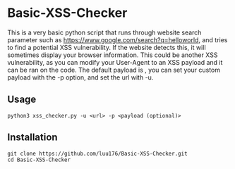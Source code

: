 # Basic-XSS-Checker

This is a very basic python script that runs through website search parameter such as https://www.google.com/search?q=helloworld, and tries to find a potential XSS vulnerability.
If the website detects this, it will sometimes display your browser information. This could be another XSS vulnerability, as you can modify your User-Agent to an XSS payload and it can be ran on the code.
The default payload is <script>alert('fsociety');</script>, you can set your custom payload with the -p option, and set the url with -u.


## Usage 
 `python3 xss_checker.py -u <url> -p <payload (optional)>`


## Installation

```
git clone https://github.com/luu176/Basic-XSS-Checker.git
cd Basic-XSS-Checker
```
